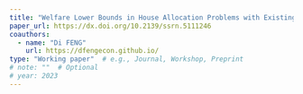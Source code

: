 ```yaml
---
title: "Welfare Lower Bounds in House Allocation Problems with Existing Tenants: A Characterization"
paper_url: https://dx.doi.org/10.2139/ssrn.5111246
coauthors:
  - name: "Di FENG"
    url: https://dfengecon.github.io/
type: "Working paper"  # e.g., Journal, Workshop, Preprint
# note: ""  # Optional
# year: 2023
---
```

